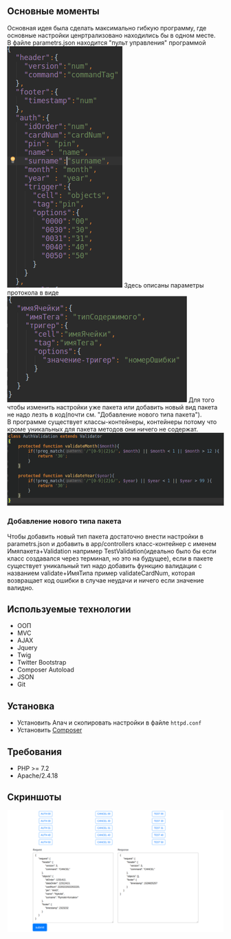 ## Основные моменты
Основная идея была сделать максимально гибкую программу, где основные настройки ценртрализовано находились бы в одном месте.    
В файле parametrs.json  находится "пульт управления" программой  
![alt-текст](screenshots/parametrs.png)
Здесь описаны параметры протокола в виде  
![alt-текст](screenshots/example.png)
Для того чтобы изменить настройки уже пакета или добавить новый вид пакета не надо лезть в код(почти см. "Добавление нового типа пакета").  
В программе существует классы-контейнеры, контейнеры потому что кроме уникальных для пакета методов они ничего не содержат.
![alt-текст](screenshots/class.png)
### Добавление нового  типа пакета
Чтобы добавить новый тип пакета достаточно внести настройки в parametrs.json и добавить в app/controllers класс-контейнер с именем
Имяпакета+Validation например TestValidation(идеально было бы если класс создавался через терминал, но это на будущее),
если в пакете существует уникальный тип надо добавить функцию валидации с названием validate+ИмяТипа пример validateCardNum, которая возвращает код ошибки в случае неудачи
и ничего если значение валидно.
## Используемые технологии
+ ООП
+ MVC
+ AJAX
+ Jquery
+ Twig
+ Twitter Bootstrap
+ Composer Autoload
+ JSON
+ Git
## Установка
+ Установить  Апач и скопировать настройки в файле `httpd.conf`
+ Установить [Сomposer](https://getcomposer.org/)
## Требования
+ PHP >= 7.2 
+ Apache/2.4.18 
## Скриншоты
![alt-текст](screenshots/succes1.png)
